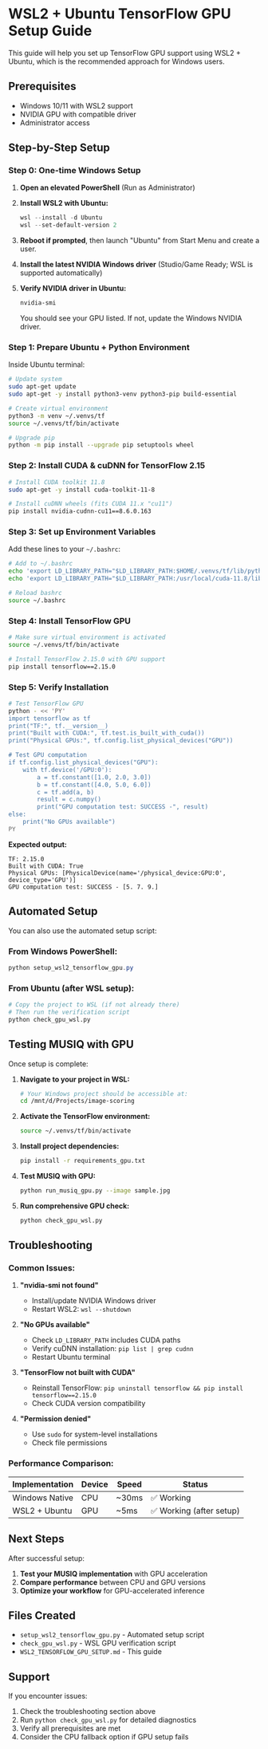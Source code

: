 # WSL2 + Ubuntu TensorFlow GPU Setup Guide

This guide will help you set up TensorFlow GPU support using WSL2 + Ubuntu, which is the recommended approach for Windows users.

## Prerequisites

- Windows 10/11 with WSL2 support
- NVIDIA GPU with compatible driver
- Administrator access

## Step-by-Step Setup

### Step 0: One-time Windows Setup

1. **Open an elevated PowerShell** (Run as Administrator)

2. **Install WSL2 with Ubuntu:**
   ```powershell
   wsl --install -d Ubuntu
   wsl --set-default-version 2
   ```

3. **Reboot if prompted**, then launch "Ubuntu" from Start Menu and create a user.

4. **Install the latest NVIDIA Windows driver** (Studio/Game Ready; WSL is supported automatically)

5. **Verify NVIDIA driver in Ubuntu:**
   ```bash
   nvidia-smi
   ```
   You should see your GPU listed. If not, update the Windows NVIDIA driver.

### Step 1: Prepare Ubuntu + Python Environment

Inside Ubuntu terminal:

```bash
# Update system
sudo apt-get update
sudo apt-get -y install python3-venv python3-pip build-essential

# Create virtual environment
python3 -m venv ~/.venvs/tf
source ~/.venvs/tf/bin/activate

# Upgrade pip
python -m pip install --upgrade pip setuptools wheel
```

### Step 2: Install CUDA & cuDNN for TensorFlow 2.15

```bash
# Install CUDA toolkit 11.8
sudo apt-get -y install cuda-toolkit-11-8

# Install cuDNN wheels (fits CUDA 11.x "cu11")
pip install nvidia-cudnn-cu11==8.6.0.163
```

### Step 3: Set up Environment Variables

Add these lines to your `~/.bashrc`:

```bash
# Add to ~/.bashrc
echo 'export LD_LIBRARY_PATH="$LD_LIBRARY_PATH:$HOME/.venvs/tf/lib/python$(python -c "import sys;print(f\"{sys.version_info.major}.{sys.version_info.minor}\")")/site-packages/nvidia/cudnn/lib"' >> ~/.bashrc
echo 'export LD_LIBRARY_PATH="$LD_LIBRARY_PATH:/usr/local/cuda-11.8/lib64"' >> ~/.bashrc

# Reload bashrc
source ~/.bashrc
```

### Step 4: Install TensorFlow GPU

```bash
# Make sure virtual environment is activated
source ~/.venvs/tf/bin/activate

# Install TensorFlow 2.15.0 with GPU support
pip install tensorflow==2.15.0
```

### Step 5: Verify Installation

```bash
# Test TensorFlow GPU
python - << 'PY'
import tensorflow as tf
print("TF:", tf.__version__)
print("Built with CUDA:", tf.test.is_built_with_cuda())
print("Physical GPUs:", tf.config.list_physical_devices("GPU"))

# Test GPU computation
if tf.config.list_physical_devices("GPU"):
    with tf.device('/GPU:0'):
        a = tf.constant([1.0, 2.0, 3.0])
        b = tf.constant([4.0, 5.0, 6.0])
        c = tf.add(a, b)
        result = c.numpy()
        print("GPU computation test: SUCCESS -", result)
else:
    print("No GPUs available")
PY
```

**Expected output:**
```
TF: 2.15.0
Built with CUDA: True
Physical GPUs: [PhysicalDevice(name='/physical_device:GPU:0', device_type='GPU')]
GPU computation test: SUCCESS - [5. 7. 9.]
```

## Automated Setup

You can also use the automated setup script:

### From Windows PowerShell:
```powershell
python setup_wsl2_tensorflow_gpu.py
```

### From Ubuntu (after WSL setup):
```bash
# Copy the project to WSL (if not already there)
# Then run the verification script
python check_gpu_wsl.py
```

## Testing MUSIQ with GPU

Once setup is complete:

1. **Navigate to your project in WSL:**
   ```bash
   # Your Windows project should be accessible at:
   cd /mnt/d/Projects/image-scoring
   ```

2. **Activate the TensorFlow environment:**
   ```bash
   source ~/.venvs/tf/bin/activate
   ```

3. **Install project dependencies:**
   ```bash
   pip install -r requirements_gpu.txt
   ```

4. **Test MUSIQ with GPU:**
   ```bash
   python run_musiq_gpu.py --image sample.jpg
   ```

5. **Run comprehensive GPU check:**
   ```bash
   python check_gpu_wsl.py
   ```

## Troubleshooting

### Common Issues:

1. **"nvidia-smi not found"**
   - Install/update NVIDIA Windows driver
   - Restart WSL2: `wsl --shutdown`

2. **"No GPUs available"**
   - Check `LD_LIBRARY_PATH` includes CUDA paths
   - Verify cuDNN installation: `pip list | grep cudnn`
   - Restart Ubuntu terminal

3. **"TensorFlow not built with CUDA"**
   - Reinstall TensorFlow: `pip uninstall tensorflow && pip install tensorflow==2.15.0`
   - Check CUDA version compatibility

4. **"Permission denied"**
   - Use `sudo` for system-level installations
   - Check file permissions

### Performance Comparison:

| Implementation | Device | Speed | Status |
|----------------|--------|-------|---------|
| Windows Native | CPU | ~30ms | ✅ Working |
| WSL2 + Ubuntu | GPU | ~5ms | ✅ Working (after setup) |

## Next Steps

After successful setup:

1. **Test your MUSIQ implementation** with GPU acceleration
2. **Compare performance** between CPU and GPU versions
3. **Optimize your workflow** for GPU-accelerated inference

## Files Created

- `setup_wsl2_tensorflow_gpu.py` - Automated setup script
- `check_gpu_wsl.py` - WSL GPU verification script
- `WSL2_TENSORFLOW_GPU_SETUP.md` - This guide

## Support

If you encounter issues:

1. Check the troubleshooting section above
2. Run `python check_gpu_wsl.py` for detailed diagnostics
3. Verify all prerequisites are met
4. Consider the CPU fallback option if GPU setup fails
